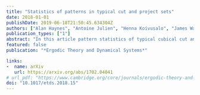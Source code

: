 ```yaml
---
title: "Statistics of patterns in typical cut and project sets"
date: 2018-01-01
publishDate: 2019-06-18T21:50:45.634304Z
authors: ["Alan Haynes", "Antoine Julien", "Henna Koivusalo", "James Walton"]
publication_types: ["1"]
abstract: "In this article pattern statistics of typical cubical cut and project sets are studied. We give estimates for the rate of convergence of appearances of patches to their asymptotic frequencies. We also give bounds for repetitivity and repulsivity functions. The proofs use ideas and tools developed in discrepancy theory."
featured: false
publication: "*Ergodic Theory and Dynamical Systems*"

links:
-  name: arXiv
   url: https://arxiv.org/abs/1702.04041
# url_pdf: "https://www.cambridge.org/core/journals/ergodic-theory-and-dynamical-systems/article/statistics-of-patterns-in-typical-cut-and-project-sets/806F05AF44F7599F8E32D98EBC7CE68B"
doi: "10.1017/etds.2018.15"
---
```


